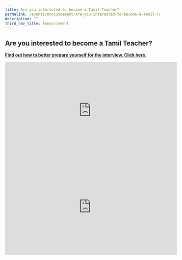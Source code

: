 ```yaml
---
title: Are you interested to become a Tamil Teacher?
permalink: /events/Announcement/Are-you-interested-to-become-a-Tamil-Teacher/
description: ""
third_nav_title: Announcement
---
```

## Are you interested to become a Tamil Teacher?

**[Find out how to better prepare yourself for the interview. Click here.](https://drive.google.com/file/d/1HJ-5B50lbvivpKWm0QF2UMRyPASMuqaH/view?usp=sharing)**

  <div class="content">
       <iframe width="560" height="315" src="https://www.youtube.com/embed/4Gnr6lsxcN8?controls=0" title="YouTube video player" frameborder="0" allow="accelerometer; autoplay; clipboard-write; encrypted-media; gyroscope; picture-in-picture; web-share" allowfullscreen=""></iframe>
				</div>

<div class="content">
       <iframe width="560" height="315" src="https://www.youtube.com/embed/tHcksrdkAmo?controls=0" title="YouTube video player" frameborder="0" allow="accelerometer; autoplay; clipboard-write; encrypted-media; gyroscope; picture-in-picture; web-share" allowfullscreen=""></iframe>
				</div>